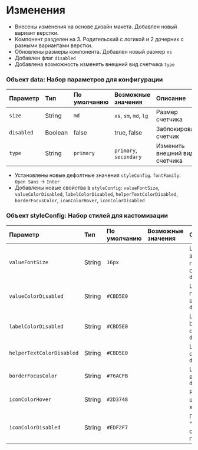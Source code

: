 # Изменения

- Внесены изменения на основе дизайн макета. Добавлен новый вариант верстки.
- Компонент разделен на 3. Родительский с логикой и 2 дочерних с разными вариантами верстки.
- Обновлены размеры компонента. Добавлен новый размер `xs`
- Добавлен флаг `disabled`
- Добавлена возможность изменять внешний вид счетчика `type`

### Объект data: Набор параметров для конфигурации

| Параметр   | Тип     | По умолчанию | Возможные значения     | Описание                      |
|:-----------|:--------|:-------------|:-----------------------|:------------------------------|
| `size`     | String  | `md`         | `xs`, `sm`, `md`, `lg` | Размер счетчика               |
| `disabled` | Boolean | false        | true, false            | Заблокировать счетчик         |
| `type`     | String  | `primary`    | `primary`, `secondary` | Изменить внешний вид счетчика |


- Установлены новые дефолтные значения `styleConfig`. `fontFamily`: `Open Sans` -> `Inter`
- Добавлены новые свойства в `styleConfig`:
  `valueFontSize`, `valueColorDisabled`, `labelColorDisabled`, `helperTextColorDisabled`,
  `borderFocusColor`, `iconColorHover`, `iconColorDisabled`

### Объект styleConfig: Набор стилей для кастомизации

| Параметр                  | Тип    | По умолчанию | Возможные значения | Описание                                        |
|:--------------------------| :----- |:-------------|:-------------------|:------------------------------------------------|
| `valueFontSize`           | String | `16px`       |                    | Цвет значения поля ввода в состоянии `disabled` |
| `valueColorDisabled`      | String | `#CBD5E0`    |                    | Цвет плейсхолдера в состоянии `disabled`        |
| `labelColorDisabled`      | String | `#CBD5E0`    |                    | Цвет background в состоянии `disabled`          |
| `helperTextColorDisabled` | String | `#CBD5E0`    |                    | Цвет лейбла в состоянии `disabled`              |
| `borderFocusColor`        | String | `#76ACFB`    |                    | Цвет хэлпера в состоянии `disabled`             |
| `iconColorHover`          | String | `#2D3748`    |                    | Размер шрифта хэлпера                           |
| `iconColorDisabled`       | String | `#EDF2F7`    |                    | Показывать "успешное" состояние поля ввода      |